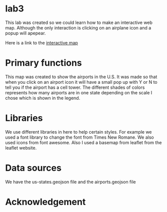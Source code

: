 # lab3

This lab was created so we could learn how to make an interactive web map. Although the only interaction is clicking on an airplane icon and a popup will apepear.

Here is a link to the [interactive map](https://forechan.github.io/Airports-Web-map/lab3map.html) 

# Primary functions

This map was created to show the airports in the U.S.
It was made so that when you click on an airport icon it will have a small pop up with Y or N to tell you if the airport has a cell tower. The different shades of colors represents how many airports are in one state depending on the scale I chose which is shown in the legend.

# Libraries

We use different libraries in here to help certain styles. For example we used a font library to change the font from Times New Romane. We also used icons from font awesome. Also I used a basemap from leaflet from the leaflet website.

# Data sources

We have the us-states.geojson file and the airports.geojson file

# Acknowledgement
